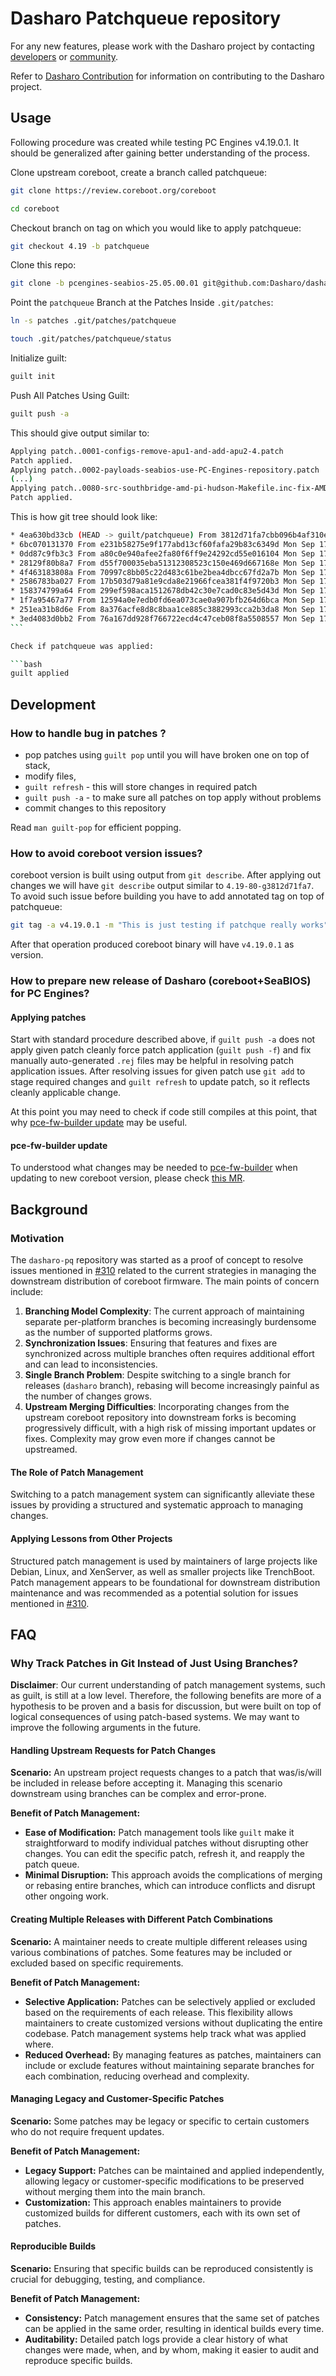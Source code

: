 # Dasharo Patchqueue repository

For any new features, please work with the Dasharo project by contacting
[developers](https://docs.dasharo.com/#commercial-inquiries) or
[community](https://docs.dasharo.com/#community).

Refer to [Dasharo
Contribution](https://docs.dasharo.com/newcomers/#dasharo-contribution) for
information on contributing to the Dasharo project.

## Usage

Following procedure was created while testing PC Engines v4.19.0.1. It should
be generalized after gaining better understanding of the process.

Clone upstream coreboot, create a branch called patchqueue:

```bash
git clone https://review.coreboot.org/coreboot
```

```bash
cd coreboot
```

Checkout branch on tag on which you would like to apply patchqueue:

```bash
git checkout 4.19 -b patchqueue
```

Clone this repo:

```bash
git clone -b pcengines-seabios-25.05.00.01 git@github.com:Dasharo/dasharo-pq.git .git/patches
```

Point the `patchqueue` Branch at the Patches Inside `.git/patches`:

```bash
ln -s patches .git/patches/patchqueue
```

```bash
touch .git/patches/patchqueue/status
```

Initialize guilt:

```bash
guilt init
```

Push All Patches Using Guilt:

```bash
guilt push -a
```

This should give output similar to:

```bash
Applying patch..0001-configs-remove-apu1-and-add-apu2-4.patch
Patch applied.
Applying patch..0002-payloads-seabios-use-PC-Engines-repository.patch
(...)
Applying patch..0080-src-southbridge-amd-pi-hudson-Makefile.inc-fix-AMDFW.patch
Patch applied.
```

This is how git tree should look like:

````bash
* 4ea630bd33cb (HEAD -> guilt/patchqueue) From 3812d71fa7cbb096b4af310ed4910ecb8b723fd7 Mon Sep 17 00:00:00 2001 [PATCH 80/80] src/southbridge/amd/pi/hudson/Makefile.inc: fix AMDFW
* 6bc070131370 From e231b58275e9f177abd13cf60fafa29b83c6349d Mon Sep 17 00:00:00 2001 [PATCH 79/80] mainboard/pcengines: make HUDSON_LEGACY_FREE n by
* 0dd87c9fb3c3 From a80c0e940afee2fa80f6ff9e24292cd55e016104 Mon Sep 17 00:00:00 2001 [PATCH 78/80] mainboard/pcengines: fix sign-of-life coreboot build
* 28129f80b8a7 From d55f700035eba51312308523c150e469d667168e Mon Sep 17 00:00:00 2001 [PATCH 77/80] mb/pcengines/apu2: add variant apu7
* 4f463183808a From 70997c8bb05c22d483c61be2bea4dbcc67fd2a7b Mon Sep 17 00:00:00 2001 [PATCH 76/80] payloads/external/SeaBIOS: add bootorder in FMAP option
* 2586783ba027 From 17b503d79a81e9cda8e21966fcea381f4f9720b3 Mon Sep 17 00:00:00 2001 [PATCH 75/80] src/northbridge/amd/pi/00730F01/northbridge.c: enable
* 158374799a64 From 299ef598aca1512678db42c30e7cad0c83e5d43d Mon Sep 17 00:00:00 2001 [PATCH 74/80] nb/amd: enable ProcessorScopeInSb for fam14 and
* 1f7a95467a77 From 12594a0e7edb0fd6ea073cae0a907bfb264d6bca Mon Sep 17 00:00:00 2001 [PATCH 73/80] pcengines/apu2: enable EHCI controller by default
* 251ea31b8d6e From 8a376acfe8d8c8baa1ce885c3882993cca2b3da8 Mon Sep 17 00:00:00 2001 [PATCH 72/80] amdblocks/psp_efs.h: allow for PI 00730F01 platforms
* 3ed4083d0bb2 From 76a167dd928f766722ecd4c47ceb08f8a5508557 Mon Sep 17 00:00:00 2001 [PATCH 71/80] mainboard/pcengines: avoid ASSERT on the stack
```

Check if patchqueue was applied:

```bash
guilt applied
````

## Development

### How to handle bug in patches ?

- pop patches using `guilt pop` until you will have broken one on top of stack,
- modify files,
- `guilt refresh` - this will store changes in required patch
- `guilt push -a` - to make sure all patches on top apply without problems
- commit changes to this repository

Read `man guilt-pop` for efficient popping.

### How to avoid coreboot version issues?

coreboot version is built using output from `git describe`. After applying out
changes we will have `git describe` output similar to `4.19-80-g3812d71fa7`. To
avoid such issue before building you have to add annotated tag on top of
patchqueue:

```bash
git tag -a v4.19.0.1 -m "This is just testing if patchque really works"
```

After that operation produced coreboot binary will have `v4.19.0.1` as version.

### How to prepare new release of Dasharo (coreboot+SeaBIOS) for PC Engines?

#### Applying patches

Start with standard procedure described above, if `guilt push -a` does not
apply given patch cleanly force patch application (`guilt push -f`) and fix
manually auto-generated `.rej` files may be helpful in resolving patch
application issues. After resolving issues for given patch use `git add` to
stage required changes and `guilt refresh` to update patch, so it reflects
cleanly applicable change.

At this point you may need to check if code still compiles at this point, that
why [pce-fw-builder update](#pce-fw-builder-update) may be useful.

#### pce-fw-builder update

To understood what changes may be needed to
[pce-fw-builder](https://github.com/pcengines/pce-fw-builder) when updating to
new coreboot version, please check [this
MR](https://github.com/pcengines/pce-fw-builder/pull/66).

## Background

### Motivation

The `dasharo-pq` repository was started as a proof of concept to resolve issues
mentioned in [#310](https://github.com/Dasharo/dasharo-issues/issues/310)
related to the current strategies in managing the downstream distribution of
coreboot firmware. The main points of concern include:

1. **Branching Model Complexity**: The current approach of maintaining separate
   per-platform branches is becoming increasingly burdensome as the number of
   supported platforms grows.
1. **Synchronization Issues**: Ensuring that features and fixes are
   synchronized across multiple branches often requires additional effort and
   can lead to inconsistencies.
1. **Single Branch Problem**: Despite switching to a single branch for releases
   (`dasharo` branch), rebasing will become increasingly painful as the number
   of changes grows.
1. **Upstream Merging Difficulties**: Incorporating changes from the upstream
   coreboot repository into downstream forks is becoming progressively
   difficult, with a high risk of missing important updates or fixes. Complexity
   may grow even more if changes cannot be upstreamed.

#### The Role of Patch Management

Switching to a patch management system can significantly alleviate these issues
by providing a structured and systematic approach to managing changes.

#### Applying Lessons from Other Projects

Structured patch management is used by maintainers of large projects like
Debian, Linux, and XenServer, as well as smaller projects like TrenchBoot.
Patch management appears to be foundational for downstream distribution
maintenance and was recommended as a potential solution for issues mentioned in
[#310](https://github.com/Dasharo/dasharo-issues/issues/310).

## FAQ

### Why Track Patches in Git Instead of Just Using Branches?

**Disclaimer**: Our current understanding of patch management systems, such as
guilt, is still at a low level. Therefore, the following benefits are more of a
hypothesis to be proven and a basis for discussion, but were built on top of
logical consequences of using patch-based systems. We may want to improve the
following arguments in the future.

#### **Handling Upstream Requests for Patch Changes**

**Scenario:** An upstream project requests changes to a patch that was/is/will
be included in release before accepting it. Managing this scenario downstream
using branches can be complex and error-prone.

**Benefit of Patch Management:**

- **Ease of Modification:** Patch management tools like `guilt` make it
  straightforward to modify individual patches without disrupting other changes.
  You can edit the specific patch, refresh it, and reapply the patch queue.
- **Minimal Disruption:** This approach avoids the complications of merging or
  rebasing entire branches, which can introduce conflicts and disrupt other
  ongoing work.

#### **Creating Multiple Releases with Different Patch Combinations**

**Scenario:** A maintainer needs to create multiple different releases using
various combinations of patches. Some features may be included or excluded
based on specific requirements.

**Benefit of Patch Management:**

- **Selective Application:** Patches can be selectively applied or excluded
  based on the requirements of each release. This flexibility allows maintainers
  to create customized versions without duplicating the entire codebase. Patch
  management systems help track what was applied where.
- **Reduced Overhead:** By managing features as patches, maintainers can
  include or exclude features without maintaining separate branches for each
  combination, reducing overhead and complexity.

#### **Managing Legacy and Customer-Specific Patches**

**Scenario:** Some patches may be legacy or specific to certain customers who
do not require frequent updates.

**Benefit of Patch Management:**

- **Legacy Support:** Patches can be maintained and applied independently,
  allowing legacy or customer-specific modifications to be preserved without
  merging them into the main branch.
- **Customization:** This approach enables maintainers to provide customized
  builds for different customers, each with its own set of patches.

#### **Reproducible Builds**

**Scenario:** Ensuring that specific builds can be reproduced consistently is
crucial for debugging, testing, and compliance.

**Benefit of Patch Management:**

- **Consistency:** Patch management ensures that the same set of patches can be
  applied in the same order, resulting in identical builds every time.
- **Auditability:** Detailed patch logs provide a clear history of what changes
  were made, when, and by whom, making it easier to audit and reproduce specific
  builds.
